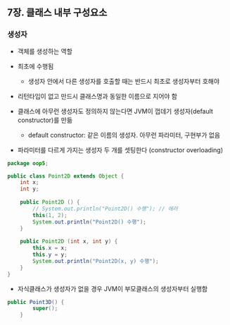 ## 7장. 클래스 내부 구성요소

### 생성자

- 객체를 생성하는 역할
- 최초에 수행됨
    - 생성자 안에서 다른 생성자를 호출할 때는 반드시 최초로 생성자부터 호해야
- 리턴타입이 없고 만드시 클래스명과 동일한 이름으로 지어야 함
- 클래스에 아무런 생성자도 정의하지 않는다면 JVM이 껍데기 생성자(default constructor)를 만듦
    - default constructor: 같은 이름의 생성자. 아무런 파라미터, 구현부가 없음

- 파라미터를 다르게 가지는 생성자 두 개를 셋팅한다 (constructor overloading)

```java
package oop5;

public class Point2D extends Object {
	int x;
	int y;
	
	public Point2D () {
		// System.out.println("Point2D() 수행"); // 에러
		this(1, 2);
		System.out.println("Point2D() 수행");
	}
	
	public Point2D (int x, int y) {
		this.x = x;
		this.y = y;
		System.out.println("Point2D(x, y) 수행");
	}
}
```

- 자식클래스가 생성자가 없을 경우 JVM이 부모클래스의 생성자부터 실행함

```java
public Point3D() {
		super();
	}
```